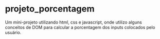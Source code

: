 # projeto_porcentagem
Um mini-projeto utilizando html, css e javascript, onde utilizo alguns conceitos de DOM para calcular a porcentagem dos inputs colocados pelo usuário.
